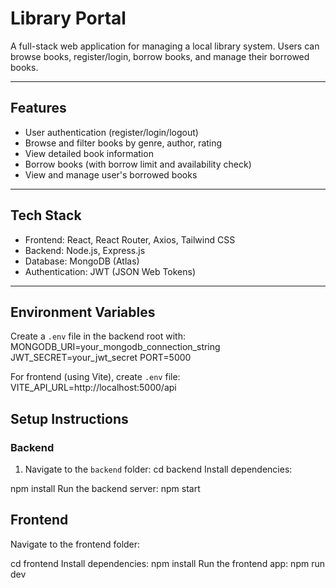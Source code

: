 # Library Portal

A full-stack web application for managing a local library system. Users can browse books, register/login, borrow books, and manage their borrowed books.

---

## Features

- User authentication (register/login/logout)
- Browse and filter books by genre, author, rating
- View detailed book information
- Borrow books (with borrow limit and availability check)
- View and manage user's borrowed books

---

## Tech Stack

- Frontend: React, React Router, Axios, Tailwind CSS
- Backend: Node.js, Express.js
- Database: MongoDB (Atlas)
- Authentication: JWT (JSON Web Tokens)

---

## Environment Variables

Create a `.env` file in the backend root with:
MONGODB_URI=your_mongodb_connection_string
JWT_SECRET=your_jwt_secret
PORT=5000


For frontend (using Vite), create `.env` file:
VITE_API_URL=http://localhost:5000/api

## Setup Instructions

### Backend

1. Navigate to the `backend` folder:
cd backend
Install dependencies:

npm install
Run the backend server:
npm start

## Frontend
Navigate to the frontend folder:

cd frontend
Install dependencies:
npm install
Run the frontend app:
npm run dev
